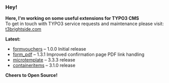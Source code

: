 ### Hey!

**Here, I'm working on some useful extensions for TYPO3 CMS**<br />To get in touch with TYPO3 service requests and maintenance please visit: [t3brightside.com](https://t3brightside.com)

**Latest:**<br />
- [formvouchers](https://github.com/t3brightside/formvouchers) – 1.0.0 Initial release<br />
- [form_pdf](https://github.com/t3brightside/form_pdf) – 1.3.1 Improved confirmation page PDF link handling<br />
- [microtemplate](https://github.com/t3brightside/microtemplate) – 3.3.3 release<br />
- [containeritems](https://github.com/t3brightside/containeritems) – 3.1.0 release<br />

**Cheers to Open Source!**
